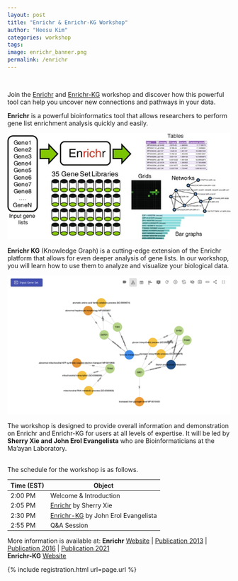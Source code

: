 ```yaml
---
layout: post
title: "Enrichr & Enrichr-KG Workshop"
author: "Heesu Kim"
categories: workshop
tags: 
image: enrichr_banner.png
permalink: /enrichr
---
```

<br>


Join the [Enrichr](https://maayanlab.cloud/Enrichr/) and [Enrichr-KG](https://maayanlab.cloud/enrichr-kg) workshop and discover how this powerful tool can help you uncover new connections and pathways in your data.

**Enrichr** is a powerful bioinformatics tool that allows researchers to perform gene list enrichment analysis quickly and easily. 

![enrichr](./assets/images/enrichr_1.png) 

**Enrichr KG** (Knowledge Graph) is a cutting-edge extension of the Enrichr platform that allows for even deeper analysis of gene lists. In our workshop, you will learn how to use them to analyze and visualize your biological data.

 ![enrichr-kg](./assets/images/enrichr_2.png) 


The workshop is designed to provide overall information and demonstration on Enrichr and Enrichr-KG for users at all levels of expertise. It will be led by **Sherry Xie and John Erol Evangelista** who are Bioinformaticians at the Ma’ayan Laboratory.

<br>The schedule for the workshop is as follows. <br>

Time (EST) | Object  
----- | ------------------
2:00 PM  | Welcome & Introduction
2:05 PM  | [Enrichr](https://maayanlab.cloud/Enrichr/) by Sherry Xie
2:30 PM  | [Enrichr-KG](https://maayanlab.cloud/enrichr-kg) by John Erol Evangelista
2:55 PM  | Q&A Session


More information is available at:
**Enrichr** [Website](https://maayanlab.cloud/Enrichr/) | [Publication 2013](https://pubmed.ncbi.nlm.nih.gov/23586463/) | [Publication 2016](https://pubmed.ncbi.nlm.nih.gov/27141961/) | [Publication 2021](https://currentprotocols.onlinelibrary.wiley.com/doi/10.1002/cpz1.90/)<br>
**Enrichr-KG** [Website](https://maayanlab.cloud/enrichr-kg)

{% include registration.html url=page.url %}

